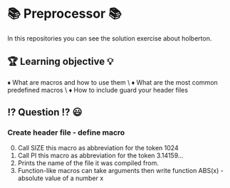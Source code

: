 # :books:  Preprocessor :books:
In this repositories you can see the solution exercise about holberton.
## :trophy: Learning objective :bulb:
:diamonds: What are macros and how to use them \\
:diamonds: What are the most common predefined macros \\
:diamonds: How to include guard your header files
## :interrobang: Question :interrobang: :smiley:
### Create header file - define macro
0. Call SIZE this macro as abbreviation for the token 1024
1. Call PI this macro as abbreviation for the token 3.14159...
2. Prints the name of the file it was compiled from.
3. Function-like macros can take arguments then write function ABS(x) - absolute value of a number x